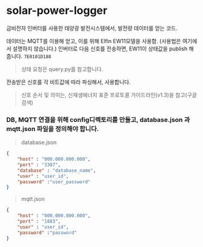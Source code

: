 # solar-power-logger
금비전자 인버터를 사용한 태양광 발전시스템에서, 발전량 데이터를 얻는 코드.

데이터는 MQTT를 이용해 얻고, 이를 위해 Elfin EW11모델을 사용함. (사용법은 여기에서 설명하지 않습니다.)
인버터로 다음 신호를 전송하면, EW11이 상태값을 publish 해줍니다.
```7E0101D188```
>상태 요청은 query.py를 참고합니다.

전송받은 신호를 각 비트값에 따라 파싱해서, 사용합니다.
>신호 순서 및 의미는, 신재생에너지 표준 프로토콜 가이드라인(v1.3)을 참고(구글검색)

### DB, MQTT 연결을 위해 config디렉토리를 만들고, database.json 과 mqtt.json 파일을 정의해야 합니다.
>database.json
```json
{
	"host" : "000.000.000.000",
	"port" : "3307",
	"database" : "database_name",
	"user" : "user_id",
	"password" :"user_password"
}

```
>mqtt.json
```json
{
	"host" : "000.000.000.000",
	"port" : "1883",
	"user" : "user_id",
	"password" :"password"
}

```